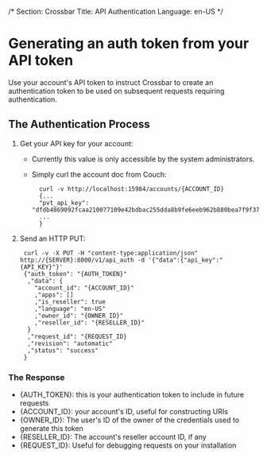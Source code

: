 /*
Section: Crossbar
Title: API Authentication
Language: en-US
*/

# Generating an auth token from your API token

Use your account's API token to instruct Crossbar to create an authentication token to be used on subsequent requests requiring authentication.

## The Authentication Process

1. Get your API key for your account:
    * Currently this value is only accessible by the system administrators.
    * Simply curl the account doc from Couch:

            curl -v http://localhost:15984/accounts/{ACCOUNT_ID}
            {...
            "pvt_api_key": "dfdb4869092fcaa210077109e42bdbac255dda8b9fe6eeb962b880bea7f9f372",
            ...
            }

2. Send an HTTP PUT:

        curl -v -X PUT -H "content-type:application/json" http://{SERVER}:8000/v1/api_auth -d '{"data":{"api_key":"{API_KEY}"}'
        {"auth_token": "{AUTH_TOKEN}"
         ,"data": {
           "account_id": "{ACCOUNT_ID}"
           ,"apps": []
           ,"is_reseller": true
           ,"language": "en-US"
           ,"owner_id": "{OWNER_ID}"
           ,"reseller_id": "{RESELLER_ID}"
         }
         ,"request_id": "{REQUEST_ID}
         ,"revision": "automatic"
         ,"status": "success"
        }

### The Response

* {AUTH_TOKEN}: this is your authentication token to include in future requests
* {ACCOUNT_ID}: your account's ID, useful for constructing URIs
* {OWNER_ID}: The user's ID of the owner of the credentials used to generate this token
* {RESELLER_ID}: The account's reseller account ID, if any
* {REQUEST_ID}: Useful for debugging requests on your installation
